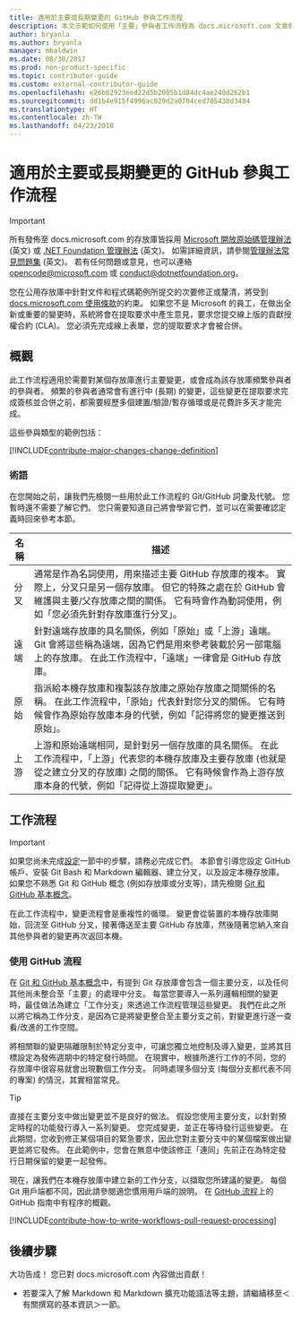 ```yaml
---
title: 適用於主要或長期變更的 GitHub 參與工作流程
description: 本文示範如何使用「主要」參與者工作流程為 docs.microsoft.com 文章做出貢獻。
author: bryanla
ms.author: bryanla
manager: mbaldwin
ms.date: 08/30/2017
ms.prod: non-product-specific
ms.topic: contributor-guide
ms.custom: external-contributor-guide
ms.openlocfilehash: e26b62923eed22d5b2005b1d84dc4ae240d262b1
ms.sourcegitcommit: dd1b4e915f4996ac029d2a0704ced785438d3484
ms.translationtype: HT
ms.contentlocale: zh-TW
ms.lasthandoff: 04/23/2018
---
```

# <a name="github-contribution-workflow-for-major-or-long-running-changes"></a>適用於主要或長期變更的 GitHub 參與工作流程

> [!IMPORTANT]
> 所有發佈至 docs.microsoft.com 的存放庫皆採用 [Microsoft 開放原始碼管理辦法](https://opensource.microsoft.com/codeofconduct/) \(英文\) 或 [.NET Foundation 管理辦法](https://dotnetfoundation.org/code-of-conduct) \(英文\)。 如需詳細資訊，請參閱[管理辦法常見問題集](https://opensource.microsoft.com/codeofconduct/faq/) \(英文\)。 若有任何問題或意見，也可以連絡 [opencode@microsoft.com](mailto:opencode@microsoft.com) 或 [conduct@dotnetfoundation.org](mailto:conduct@dotnetfoundation.org)。<br>
>
> 您在公用存放庫中針對文件和程式碼範例所提交的次要修正或釐清，將受到 [docs.microsoft.com 使用條款](https://docs.microsoft.com/legal/termsofuse)的約束。 如果您不是 Microsoft 的員工，在做出全新或重要的變更時，系統將會在提取要求中產生意見，要求您提交線上版的貢獻授權合約 (CLA)。 您必須先完成線上表單，您的提取要求才會被合併。

## <a name="overview"></a>概觀

此工作流程適用於需要對某個存放庫進行主要變更，或會成為該存放庫頻繁參與者的參與者。 頻繁的參與者通常會有進行中 (長期) 的變更，這些變更在提取要求完成簽核並合併之前，都需要經歷多個建置/驗證/暫存循環或是花費許多天才能完成。

這些參與類型的範例包括：

[!INCLUDE[contribute-major-changes-change-definition](includes/contribute-how-to-write-workflows-major-change-definition.md)]

### <a name="terminology"></a>術語

在您開始之前，讓我們先檢閱一些用於此工作流程的 Git/GitHub 詞彙及代號。 您暫時還不需要了解它們。 您只需要知道自己將會學習它們，並可以在需要確認定義時回來參考本節。

| 名稱 | 描述 |
|-----------|-------------|
|分叉|通常是作為名詞使用，用來描述主要 GitHub 存放庫的複本。 實際上，分叉只是另一個存放庫。 但它的特殊之處在於 GitHub 會維護與主要/父存放庫之間的關係。 它有時會作為動詞使用，例如「您必須先針對存放庫進行分叉」。|
|遠端|針對遠端存放庫的具名關係，例如「原始」或「上游」遠端。 Git 會將這些稱為遠端，因為它們是用來參考裝載於另一部電腦上的存放庫。 在此工作流程中，「遠端」一律會是 GitHub 存放庫。|
|原始|指派給本機存放庫和複製該存放庫之原始存放庫之間關係的名稱。 在此工作流程中，「原始」代表針對您分叉的關係。 它有時候會作為原始存放庫本身的代號，例如「記得將您的變更推送到原始」。|
|上游|上游和原始遠端相同，是針對另一個存放庫的具名關係。 在此工作流程中，「上游」代表您的本機存放庫及主要存放庫 (也就是從之建立分叉的存放庫) 之間的關係。 它有時候會作為上游存放庫本身的代號，例如「記得從上游提取變更」。|

## <a name="workflow"></a>工作流程

>[!IMPORTANT]
> 如果您尚未完成[設定](get-started-setup-github.md)一節中的步驟，請務必完成它們。 本節會引導您設定 GitHub 帳戶、安裝 Git Bash 和 Markdown 編輯器、建立分叉，以及設定本機存放庫。 如果您不熟悉 Git 和 GitHub 概念 (例如存放庫或分支等)，請先檢閱 [Git 和 GitHub 基本概念](git-github-fundamentals.md)。

在此工作流程中，變更流程會是重複性的循環。 變更會從裝置的本機存放庫開始，回流至 GitHub 分叉，接著傳送至主要 GitHub 存放庫，然後隨著您納入來自其他參與者的變更再次返回本機。

### <a name="use-github-flow"></a>使用 GitHub 流程

在 [Git 和 GitHub 基本概念](git-github-fundamentals.md#git)中，有提到 Git 存放庫會包含一個主要分支，以及任何其他尚未整合至「主要」的處理中分支。 每當您要導入一系列邏輯相關的變更時，最佳做法為建立「工作分支」來透過工作流程管理這些變更。 我們在此之所以將它稱為工作分支，是因為它是將變更整合至主要分支之前，對變更進行逐一查看/改進的工作空間。

將相關聯的變更隔離限制於特定分支中，可讓您獨立地控制及導入變更，並將其目標設定為發佈週期中的特定發行時間。 在現實中，根據所進行工作的不同，您的存放庫中很容易就會出現數個工作分支。 同時處理多個分支 (每個分支都代表不同的專案) 的情況，其實相當常見。

>[!TIP]
>直接在主要分支中做出變更並不是良好的做法。 假設您使用主要分支，以針對預定時程的功能發行導入一系列變更。 您完成變更，並正在等待發行這些變更。 在此期間，您收到修正某個項目的緊急要求，因此您對主要分支中的某個檔案做出變更並將它發佈。 在此範例中，您會在無意中使該修正「連同」先前正在為特定發行日期保留的變更一起發佈。

現在，讓我們在本機存放庫中建立新的工作分支，以擷取您所建議的變更。 每個 Git 用戶端都不同，因此請參閱適您慣用用戶端的說明。 在 [GitHub 流程](https://guides.github.com/introduction/flow/)上的 GitHub 指南中有程序的概觀。

[!INCLUDE[contribute-how-to-write-workflows-pull-request-processing](includes/contribute-how-to-write-workflows-pull-request-processing.md)]

## <a name="next-steps"></a>後續步驟

大功告成！ 您已對 docs.microsoft.com 內容做出貢獻！

- 若要深入了解 Markdown 和 Markdown 擴充功能語法等主題，請繼續移至＜有關撰寫的基本資訊＞一節。
